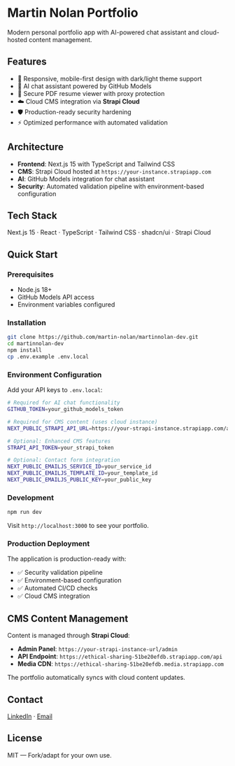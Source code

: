 # Martin Nolan Portfolio

Modern personal portfolio app with AI-powered chat assistant and cloud-hosted content management.

## Features

- 🎨 Responsive, mobile-first design with dark/light theme support
- 🤖 AI chat assistant powered by GitHub Models
- 📄 Secure PDF resume viewer with proxy protection
- ☁️ Cloud CMS integration via **Strapi Cloud**
- 🛡️ Production-ready security hardening
- ⚡ Optimized performance with automated validation

## Architecture

- **Frontend**: Next.js 15 with TypeScript and Tailwind CSS
- **CMS**: Strapi Cloud hosted at `https://your-instance.strapiapp.com`
- **AI**: GitHub Models integration for chat assistant
- **Security**: Automated validation pipeline with environment-based configuration

## Tech Stack

Next.js 15 · React · TypeScript · Tailwind CSS · shadcn/ui · Strapi Cloud

## Quick Start

### Prerequisites

- Node.js 18+
- GitHub Models API access
- Environment variables configured

### Installation

```bash
git clone https://github.com/martin-nolan/martinnolan-dev.git
cd martinnolan-dev
npm install
cp .env.example .env.local
```

### Environment Configuration

Add your API keys to `.env.local`:

```bash
# Required for AI chat functionality
GITHUB_TOKEN=your_github_models_token

# Required for CMS content (uses cloud instance)
NEXT_PUBLIC_STRAPI_API_URL=https://your-strapi-instance.strapiapp.com/api

# Optional: Enhanced CMS features
STRAPI_API_TOKEN=your_strapi_token

# Optional: Contact form integration
NEXT_PUBLIC_EMAILJS_SERVICE_ID=your_service_id
NEXT_PUBLIC_EMAILJS_TEMPLATE_ID=your_template_id
NEXT_PUBLIC_EMAILJS_PUBLIC_KEY=your_public_key
```

### Development

```bash
npm run dev
```

Visit `http://localhost:3000` to see your portfolio.

### Production Deployment

The application is production-ready with:

- ✅ Security validation pipeline
- ✅ Environment-based configuration
- ✅ Automated CI/CD checks
- ✅ Cloud CMS integration

## CMS Content Management

Content is managed through **Strapi Cloud**:

- **Admin Panel**: `https://your-strapi-instance-url/admin`
- **API Endpoint**: `https://ethical-sharing-51be20efdb.strapiapp.com/api`
- **Media CDN**: `https://ethical-sharing-51be20efdb.media.strapiapp.com`

The portfolio automatically syncs with cloud content updates.

## Contact

[LinkedIn](https://linkedin.com/in/martinnolan0110) · [Email](mailto:martinnolan_1@hotmail.co.uk)

## License

MIT — Fork/adapt for your own use.
